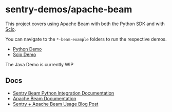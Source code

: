 # sentry-demos/apache-beam

This project covers using Apache Beam with both the Python SDK and with [Scio](https://spotify.github.io/scio/).

You can navigate to the `*-beam-example` folders to run the respective demos.

- [Python Demo](python-beam-example/README.md)
- [Scio Demo](scio-beam-example/README.md)

The Java Demo is currently WIP

## Docs

- [Sentry Beam Python Integration Documentation](https://docs.sentry.io/platforms/python/beam/)
- [Apache Beam Documentation](https://beam.apache.org/documentation/)
- [Sentry + Apache Beam Usage Blog Post](https://blog.sentry.io/2019/09/04/sentry-for-data-easier-faster-apache-beam-debugging)